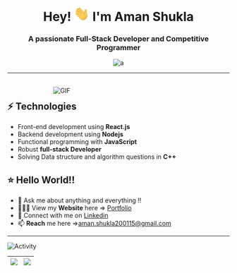 
<h1 align="center">Hey! <img src="https://github.com/ABSphreak/ABSphreak/blob/master/gifs/Hi.gif" width="35px"> I'm Aman Shukla</h1>
<h3 align="center">A passionate Full-Stack Developer and Competitive Programmer</h3>
<p align="center"> <img src="https://komarev.com/ghpvc/?username=Aman-shukla&label=Profile%20views&color=0e75b6&style=flat" alt="a" /> </p>
<hr>
</br>



<img align="right" alt="GIF" src="https://miro.medium.com/max/875/1*Urc28sbnORGOW5oyohQ06g.gif" width="400px" />


## ⚡ Technologies

- Front-end development using **React.js**
- Backend development using **Nodejs**
- Functional programming with **JavaScript**
- Robust **full-stack Developer**
- Solving Data structure and algorithm questions in **C++**

## ⭐️ Hello World!! 
- 💬 Ask me about anything and everything !! 
- 👨🏻‍💻 View my **Website** here => <a href="https://aman-shukla.github.io/Protfolio/">Portfolio</a>
- 💬 Connect with me on <a href="https://www.linkedin.com/in/aman-shukla-485661190/">Linkedin</a>
- 📫 **Reach** me here =>aman.shukla200115@gmail.com

<hr>

![Activity](https://activity-graph.herokuapp.com/graph?username=Aman-shukla&theme=xcode)

|<img src="https://github-readme-stats.vercel.app/api?username=Aman-shukla&&show_icons=true&count_private=true"/>|<img src="https://github-readme-streak-stats.herokuapp.com/?user=Aman-shukla"/>|
|---|---|


